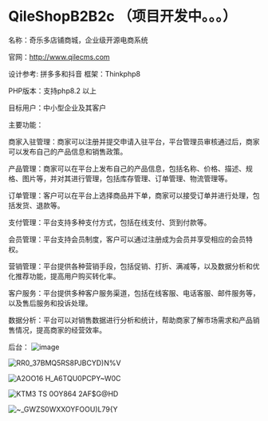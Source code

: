 # QileShopB2B2c  （项目开发中。。。）

名称：奇乐多店铺商城，企业级开源电商系统

官网：http://www.qilecms.com

设计参考: 拼多多和抖音
框架：Thinkphp8

PHP版本：支持php8.2 以上

目标用户：中小型企业及其客户

主要功能：

商家入驻管理：商家可以注册并提交申请入驻平台，平台管理员审核通过后，商家可以发布自己的产品信息和销售政策。

产品管理：商家可以在平台上发布自己的产品信息，包括名称、价格、描述、规格、图片等，并对其进行管理，包括库存管理、订单管理、物流管理等。

订单管理：客户可以在平台上选择商品并下单，商家可以接受订单并进行处理，包括发货、退款等。

支付管理：平台支持多种支付方式，包括在线支付、货到付款等。

会员管理：平台支持会员制度，客户可以通过注册成为会员并享受相应的会员特权。

营销管理：平台提供各种营销手段，包括促销、打折、满减等，以及数据分析和优化推荐功能，提高用户购买转化率。

客户服务：平台提供多种客户服务渠道，包括在线客服、电话客服、邮件服务等，以及售后服务和投诉处理。

数据分析：平台可以对销售数据进行分析和统计，帮助商家了解市场需求和产品销售情况，提高商家的经营效率。

后台：
![image](https://user-images.githubusercontent.com/13361784/226231304-a04b5fde-4a3e-44a3-9e6c-65fdbcaa7ac6.png)

![RR0_37BMQ5RS8PJBCYD)N%V](https://user-images.githubusercontent.com/13361784/226293451-91549b17-d09b-4224-a409-f0423ce38342.png)

![A2OO16 H_A6TQU0PCPY~W0C](https://user-images.githubusercontent.com/13361784/226293576-df666a7c-7eed-4220-9e29-fb9aff3bcaa9.png)

![KTM3 TS 0OY864 2AF$G@HD](https://user-images.githubusercontent.com/13361784/226293617-5397feeb-158e-4f0a-8ce1-6a518b456056.png)

![~_GWZS0WXXOYFOOU)L79{Y](https://user-images.githubusercontent.com/13361784/226293646-5c1cd7df-2601-4a95-b617-e150c385f6bb.png)


